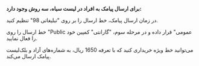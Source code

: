 <p><strong>برای ارسال پیامک به افراد در لیست سیاه، سه روش وجود دارد:</strong></p><p>در زمان ارسال پیامک، خط ارسال را بر روی "تبلیغاتی 98" تنظیم کنید.</p><p>خط ارسال را روی "Public عمومی" قرار داده و در مرحله سوم، "گارانتی" کمپین خود را فعال نمایید.</p><p>می‌توانید خط ویژه خریداری کنید که با تعرفه 1650 ریال، به شماره‌های آزاد و بلک‌لیست پیامک ارسال می‌کند.</p>